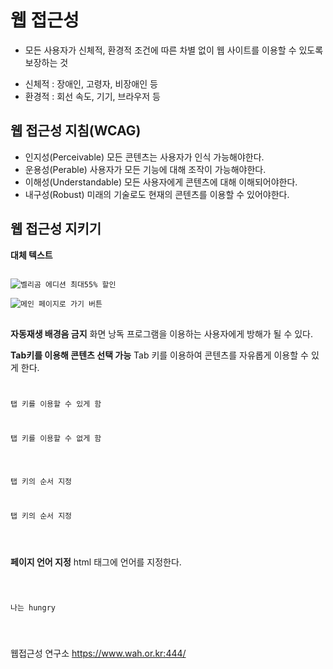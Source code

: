 # 웹 접근성
+ 모든 사용자가 신체적, 환경적 조건에 따른 차별 없이 웹 사이트를 이용할 수 있도록 보장하는 것
- 신체적 : 장애인, 고령자, 비장애인 등
- 환경적 : 회선 속도, 기기, 브라우저 등

## 웹 접근성 지침(WCAG)
- 인지성(Perceivable)
모든 콘텐츠는 사용자가 인식 가능해야한다.
- 운용성(Perable)
사용자가 모든 기능에 대해 조작이 가능해야한다.
- 이해성(Understandable)
모든 사용자에게 콘텐츠에 대해 이해되어야한다.
- 내구성(Robust)
미래의 기술로도 현재의 콘텐츠를 이용할 수 있어야한다.

## 웹 접근성 지키기
**대체 텍스트**
<pre>
<code>
<img src="image01.jpg" alt="벨리곰 에디션 최대55% 할인">  <!--콘텐츠 이용에 필요한 이미지-->
<img src="image02.jpg" alt="">  <!--디자인용 이미지-->
<img src="image03.jpg" alt="메인 페이지로 가기 버튼">  <!--버튼이미지-->
</code>
</pre>

**자동재생 배경음 금지**
화면 낭독 프로그램을 이용하는 사용자에게 방해가 될 수 있다.

**Tab키를 이용해 콘텐츠 선택 가능**
Tab 키를 이용하여 콘텐츠를 자유롭게 이용할 수 있게 한다.
<pre>
<code>
<p tabindex='0'>탭 키를 이용할 수 있게 함</p>
<p tabindex='-1'>탭 키를 이용할 수 없게 함</p>

<p tabindex='1'>탭 키의 순서 지정</p>
<p tabindex='2'>탭 키의 순서 지정</p>
</code>
</pre>

**페이지 언어 지정**
html 태그에 언어를 지정한다.
<pre>
<code>
<html lang="ko">
<p>나는 <span lang="en">hungry</span></p>
</code>
</pre>

웹접근성 연구소
https://www.wah.or.kr:444/